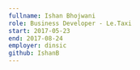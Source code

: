 ```yaml
---
fullname: Ishan Bhojwani
role: Business Developer - Le.Taxi
start: 2017-05-23
end: 2017-08-24
employer: dinsic
github: IshanB
---
```

